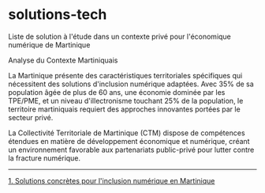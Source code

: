 # solutions-tech

Liste de solution à l'étude dans un contexte privé pour l'économique numérique de Martinique

Analyse du Contexte Martiniquais

La Martinique présente des caractéristiques territoriales spécifiques qui nécessitent des solutions d'inclusion numérique adaptées. Avec 35% de sa population âgée de plus de 60 ans, une économie dominée par les TPE/PME, et un niveau d'illectronisme touchant 25% de la population, le territoire martiniquais requiert des approches innovantes portées par le secteur privé.

La Collectivité Territoriale de Martinique (CTM) dispose de compétences étendues en matière de développement économique et numérique, créant un environnement favorable aux partenariats public-privé pour lutter contre la fracture numérique.

---

[1. Solutions concrètes pour l'inclusion numérique en Martinique](solutions-concretes-inclusion-numerique-martinique.md)
